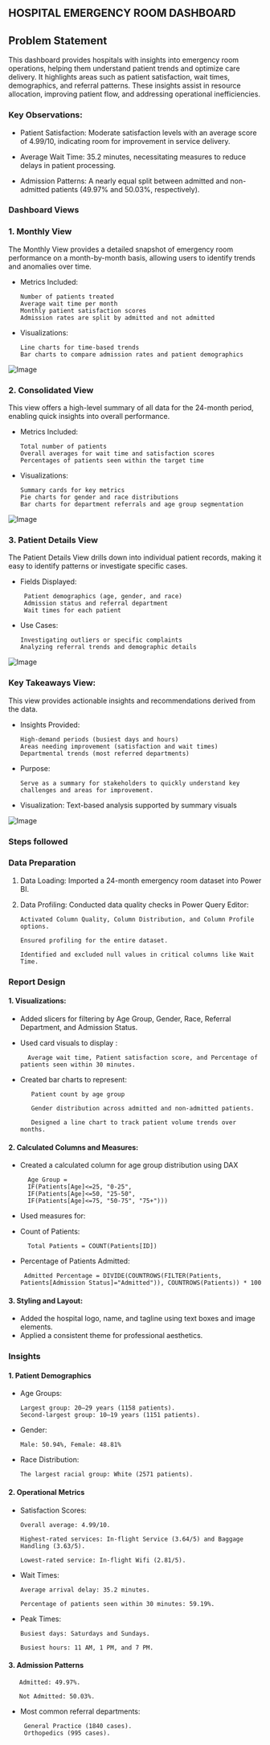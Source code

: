 



## HOSPITAL EMERGENCY ROOM DASHBOARD


## Problem Statement

This dashboard provides hospitals with insights into emergency room operations, helping them understand patient trends and optimize care delivery. It highlights areas such as patient satisfaction, wait times, demographics, and referral patterns. These insights assist in resource allocation, improving patient flow, and addressing operational inefficiencies.

### Key Observations:

- Patient Satisfaction: Moderate satisfaction levels with an average score of 4.99/10, indicating room for improvement in service delivery.

- Average Wait Time:  35.2 minutes, necessitating measures to reduce delays in patient processing.

- Admission Patterns: A nearly equal split between admitted and non-admitted patients (49.97% and 50.03%, respectively).


###  Dashboard Views
### 1. Monthly View
The Monthly View provides a detailed snapshot of emergency room performance on a month-by-month basis, allowing users to identify trends and anomalies over time.

- Metrics Included:

      Number of patients treated
      Average wait time per month
      Monthly patient satisfaction scores
      Admission rates are split by admitted and not admitted

- Visualizations:
      
      Line charts for time-based trends
      Bar charts to compare admission rates and patient demographics

![Image](https://github.com/user-attachments/assets/ff2ca406-ea8c-4571-854d-6965dd702f1b)



### 2. Consolidated View
This view offers a high-level summary of all data for the 24-month period, enabling quick insights into overall performance.

- Metrics Included:
      
      Total number of patients
      Overall averages for wait time and satisfaction scores
      Percentages of patients seen within the target time

- Visualizations:
      
      Summary cards for key metrics
      Pie charts for gender and race distributions
      Bar charts for department referrals and age group segmentation

![Image](https://github.com/user-attachments/assets/84f4d9be-0205-4966-9d67-5bab7ad49f22)


### 3. Patient Details View
The Patient Details View drills down into individual patient records, making it easy to identify patterns or investigate specific cases.

- Fields Displayed:
       
       Patient demographics (age, gender, and race)
       Admission status and referral department
       Wait times for each patient

- Use Cases:
      
      Investigating outliers or specific complaints
      Analyzing referral trends and demographic details

![Image](https://github.com/user-attachments/assets/5b2a7b0c-303c-41cc-8542-feb20c2f13c9)

### Key Takeaways View:

This view provides actionable insights and recommendations derived from the data.

- Insights Provided:
     
      High-demand periods (busiest days and hours)
      Areas needing improvement (satisfaction and wait times)
      Departmental trends (most referred departments)

- Purpose:
      
      Serve as a summary for stakeholders to quickly understand key challenges and areas for improvement.

- Visualization:
      Text-based analysis supported by summary visuals

![Image](https://github.com/user-attachments/assets/20599321-9c69-450e-9ba1-b4597ec74086)



### Steps followed 

### Data Preparation
1. Data Loading: Imported a 24-month emergency room dataset into Power BI.
2. Data Profiling: Conducted data quality checks in Power Query Editor:

       Activated Column Quality, Column Distribution, and Column Profile options.

       Ensured profiling for the entire dataset.
    
       Identified and excluded null values in critical columns like Wait Time.
### Report Design

#### 1. Visualizations:

 - Added slicers for filtering by Age Group, Gender, Race, Referral Department, and Admission Status.
- Used card visuals to display :

        Average wait time, Patient satisfaction score, and Percentage of patients seen within 30 minutes.
- Created bar charts to represent:

         Patient count by age group

         Gender distribution across admitted and non-admitted patients.

         Designed a line chart to track patient volume trends over months.

#### 2. Calculated Columns and Measures:

- Created a calculated column for age group distribution using DAX
        
        Age Group = 
        IF(Patients[Age]<=25, "0-25",
        IF(Patients[Age]<=50, "25-50",
        IF(Patients[Age]<=75, "50-75", "75+")))

- Used measures for:
- Count of Patients:

        Total Patients = COUNT(Patients[ID])

- Percentage of Patients Admitted:

       Admitted Percentage = DIVIDE(COUNTROWS(FILTER(Patients, Patients[Admission Status]="Admitted")), COUNTROWS(Patients)) * 100

#### 3. Styling and Layout:

- Added the hospital logo, name, and tagline using text boxes and image elements.
- Applied a consistent theme for professional aesthetics.

### Insights
#### 1. Patient Demographics
- Age Groups:

      Largest group: 20–29 years (1158 patients).
      Second-largest group: 10–19 years (1151 patients).
- Gender:
      
      Male: 50.94%, Female: 48.81%
- Race Distribution:

      The largest racial group: White (2571 patients).
#### 2. Operational Metrics
- Satisfaction Scores:

      Overall average: 4.99/10.

      Highest-rated services: In-flight Service (3.64/5) and Baggage Handling (3.63/5).

      Lowest-rated service: In-flight Wifi (2.81/5).
- Wait Times:

      Average arrival delay: 35.2 minutes.

      Percentage of patients seen within 30 minutes: 59.19%.
- Peak Times:

      Busiest days: Saturdays and Sundays.

      Busiest hours: 11 AM, 1 PM, and 7 PM.
#### 3. Admission Patterns

       Admitted: 49.97%.

       Not Admitted: 50.03%.
- Most common referral departments:

       General Practice (1840 cases).
       Orthopedics (995 cases).

        
















        


        

 
 
 
 
 
 
 
 
 
 
 
 
 
 
 
 
 
 
 
 
